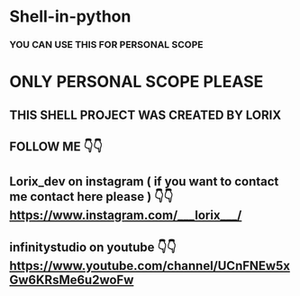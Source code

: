 # Shell-in-python
### YOU CAN USE THIS FOR PERSONAL SCOPE
# ONLY PERSONAL SCOPE PLEASE
## THIS SHELL PROJECT WAS CREATED BY LORIX

## FOLLOW ME 👇👇
## Lorix_dev on instagram ( if you want to contact me contact here please ) 👇👇 https://www.instagram.com/___lorix___/
## infinitystudio on youtube 👇👇 https://www.youtube.com/channel/UCnFNEw5xGw6KRsMe6u2woFw
